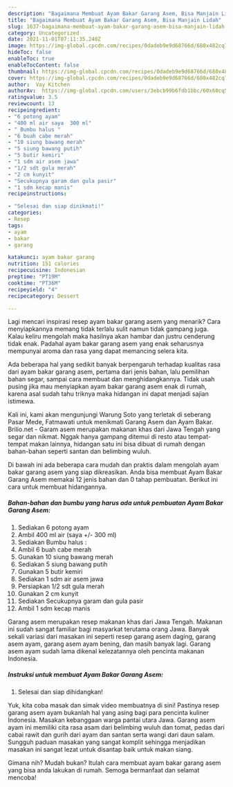 ```yaml
---
description: "Bagaimana Membuat Ayam Bakar Garang Asem, Bisa Manjain Lidah"
title: "Bagaimana Membuat Ayam Bakar Garang Asem, Bisa Manjain Lidah"
slug: 1637-bagaimana-membuat-ayam-bakar-garang-asem-bisa-manjain-lidah
category: Uncategorized
date: 2021-11-01T07:11:35.240Z
image: https://img-global.cpcdn.com/recipes/0dadeb9e9d68766d/680x482cq70/ayam-bakar-garang-asem-foto-resep-utama.jpg
hideToc: false
enableToc: true
enableTocContent: false
thumbnail: https://img-global.cpcdn.com/recipes/0dadeb9e9d68766d/680x482cq70/ayam-bakar-garang-asem-foto-resep-utama.jpg
cover: https://img-global.cpcdn.com/recipes/0dadeb9e9d68766d/680x482cq70/ayam-bakar-garang-asem-foto-resep-utama.jpg
author:  Vay Kitchen
authorAv:  https://img-global.cpcdn.com/users/3ebcb99b6fdb1bbc/60x60cq50/avatar.jpg
ratingvalue: 3.5
reviewcount: 13
recipeingredient:
- "6 potong ayam"
- "400 ml air saya  300 ml"
- " Bumbu halus "
- "6 buah cabe merah"
- "10 siung bawang merah"
- "5 siung bawang putih"
- "5 butir kemiri"
- "1 sdm air asem jawa"
- "1/2 sdt gula merah"
- "2 cm kunyit"
- "Secukupnya garam dan gula pasir"
- "1 sdm kecap manis"
recipeinstructions:

- "Selesai dan siap dinikmati!"
categories:
- Resep
tags:
- ayam
- bakar
- garang

katakunci: ayam bakar garang 
nutrition: 151 calories
recipecuisine: Indonesian
preptime: "PT19M"
cooktime: "PT36M"
recipeyield: "4"
recipecategory: Dessert

---
```



Lagi mencari inspirasi resep ayam bakar garang asem yang menarik? Cara menyiapkannya memang tidak terlalu sulit namun tidak gampang juga. Kalau keliru mengolah maka hasilnya akan hambar dan justru cenderung tidak enak. Padahal ayam bakar garang asem yang enak seharusnya mempunyai aroma dan rasa yang dapat memancing selera kita.


Ada beberapa hal yang sedikit banyak berpengaruh terhadap kualitas rasa dari ayam bakar garang asem, pertama dari jenis bahan, lalu pemilihan bahan segar, sampai cara membuat dan menghidangkannya. Tidak usah pusing jika mau menyiapkan ayam bakar garang asem enak di rumah, karena asal sudah tahu triknya maka hidangan ini dapat menjadi sajian istimewa.

Kali ini, kami akan mengunjungi Warung Soto yang terletak di seberang Pasar Mede, Fatmawati untuk menikmati Garang Asem dan Ayam Bakar. Brilio.net - Garam asem merupakan makanan khas dari Jawa Tengah yang segar dan nikmat. Nggak hanya gampang ditemui di resto atau tempat-tempat makan lainnya, hidangan satu ini bisa dibuat di rumah dengan bahan-bahan seperti santan dan belimbing wuluh.


Di bawah ini ada beberapa cara mudah dan praktis dalam mengolah ayam bakar garang asem yang siap dikreasikan. Anda bisa membuat Ayam Bakar Garang Asem memakai 12 jenis bahan dan 0 tahap pembuatan. Berikut ini cara untuk membuat hidangannya.

<!--inarticleads1-->

##### Bahan-bahan dan bumbu yang harus ada untuk pembuatan Ayam Bakar Garang Asem:

1. Sediakan 6 potong ayam
1. Ambil 400 ml air (saya +/- 300 ml)
1. Sediakan  Bumbu halus :
1. Ambil 6 buah cabe merah
1. Gunakan 10 siung bawang merah
1. Sediakan 5 siung bawang putih
1. Gunakan 5 butir kemiri
1. Sediakan 1 sdm air asem jawa
1. Persiapkan 1/2 sdt gula merah
1. Gunakan 2 cm kunyit
1. Sediakan Secukupnya garam dan gula pasir
1. Ambil 1 sdm kecap manis


Garang asem merupakan resep makanan khas dari Jawa Tengah. Makanan ini sudah sangat familiar bagi masyarkat terutama orang Jawa. Banyak sekali variasi dari masakan ini seperti resep garang asem daging, garang asem ayam, garang asem ayam bening, dan masih banyak lagi. Garang asem ayam sudah lama dikenal kelezatannya oleh pencinta makanan Indonesia. 

<!--inarticleads2-->

##### Instruksi untuk membuat Ayam Bakar Garang Asem:


1. Selesai dan siap dihidangkan!

Yuk, kita coba masak dan simak video membuatnya di sini! Pastinya resep garang asem ayam bukanlah hal yang asing bagi para pencinta kuliner Indonesia. Masakan kebanggaan warga pantai utara Jawa. Garang asem ayam ini memiliki cita rasa asam dari belimbing wuluh dan tomat, pedas dari cabai rawit dan gurih dari ayam dan santan serta wangi dari daun salam. Sungguh paduan masakan yang sangat komplit sehingga menjadikan masakan ini sangat lezat untuk disantap baik untuk makan siang. 

Gimana nih? Mudah bukan? Itulah cara membuat ayam bakar garang asem yang bisa anda lakukan di rumah. Semoga bermanfaat dan selamat mencoba!
